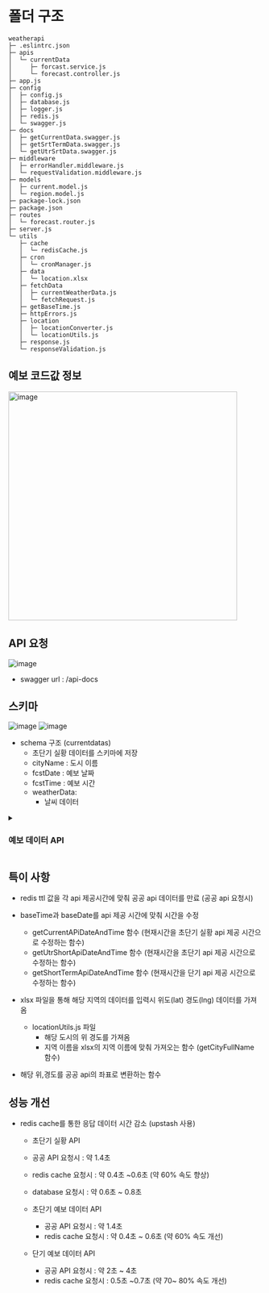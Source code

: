 # 폴더 구조 
```
weatherapi
├─ .eslintrc.json
├─ apis
│  └─ currentData
│     ├─ forcast.service.js
│     └─ forecast.controller.js
├─ app.js
├─ config
│  ├─ config.js
│  ├─ database.js
│  ├─ logger.js
│  ├─ redis.js
│  └─ swagger.js
├─ docs
│  ├─ getCurrentData.swagger.js
│  ├─ getSrtTermData.swagger.js
│  └─ getUtrSrtData.swagger.js
├─ middleware
│  ├─ errorHandler.middleware.js
│  └─ requestValidation.middleware.js
├─ models
│  ├─ current.model.js
│  └─ region.model.js
├─ package-lock.json
├─ package.json
├─ routes
│  └─ forecast.router.js
├─ server.js
└─ utils
   ├─ cache
   │  └─ redisCache.js
   ├─ cron
   │  └─ cronManager.js
   ├─ data
   │  └─ location.xlsx
   ├─ fetchData
   │  ├─ currentWeatherData.js
   │  └─ fetchRequest.js
   ├─ getBaseTime.js
   ├─ httpErrors.js
   ├─ location
   │  ├─ locationConverter.js
   │  └─ locationUtils.js
   ├─ response.js
   └─ responseValidation.js

```
## 예보 코드값 정보

<img width="454" alt="image" src="https://github.com/ehdclr/weather-api-app/assets/80464000/39169f42-1942-4820-9f4d-0714f45abfde">


## API 요청
![image](https://github.com/ehdclr/weather-api-app/assets/80464000/306592ef-37e3-4198-a3b6-f9851934cc20)

- swagger url : /api-docs


## 스키마 
![image](https://github.com/ehdclr/weather-api-app/assets/80464000/43033747-8555-41c1-b236-9b655fa2bdfb)
![image](https://github.com/ehdclr/weather-api-app/assets/80464000/22327f14-0ef6-4388-a185-5531710c1ce1)
- schema 구조 (currentdatas)
  - 초단기 실황 데이터를 스키마에 저장
  - cityName : 도시 이름
  - fcstDate : 예보 날짜
  - fcstTime : 예보 시간
  - weatherData:
       - 날씨 데이터 

<details>
  <summary><h3>예보 데이터 API</h3></summary>
  <div markdown="1">
    <ul>
       <img src="https://github.com/ehdclr/weather-api-app/assets/80464000/da559061-8af1-4967-af97-5f18a282a728" width=70%>
       <img src="https://github.com/ehdclr/weather-api-app/assets/80464000/1b3f0f56-84bc-4b72-9d90-6cae7c59490c" width=70%>
      <li>초단기 실황 데이터 - 1시간 기준으로 공공 api 요청 (node-cron)사용  </li>
       <p>서울시, 경기도, 제주도 초단기 실황 데이터를 1시간 기준으로 누적 (매 시간 40분마다 api 요청 제공) cron으로 주기적으로 데이터 요청</p>
      <img src="https://github.com/ehdclr/weather-api-app/assets/80464000/b9a1bf0c-5c66-419d-b8f1-583c06acaa04" width=70%>
      <li>초단기 데이터 - 1시간 기준으로 공공 api 요청</li>
      <p>단기 예보 데이터 1시간 기준으로 업데이트 (매 시간 45분마다 api 요청 제공)</p>
      <img src="https://github.com/ehdclr/weather-api-app/assets/80464000/391127e0-d57d-400e-84a0-4be5c6c7714f" width=70%>
      <li>단기 예보 데이터 - 3시간 기준으로 공공 api 요청</li>
      <p>단기 예보 데이터 3시간 기준으로 업데이트</p>
    </ul>
  </div>
</details> 

## 특이 사항
- redis ttl 값을 각 api 제공시간에 맞춰 공공 api 데이터를 만료 (공공 api 요청시)

- baseTime과 baseDate를 api 제공 시간에 맞춰 시간을 수정
  - getCurrentAPiDateAndTime 함수 (현재시간을 초단기 실황 api 제공 시간으로 수정하는 함수)
  - getUtrShortApiDateAndTime 함수 (현재시간을 초단기 api 제공 시간으로 수정하는 함수)
  - getShortTermApiDateAndTime 함수 (현재시간을 단기 api 제공 시간으로 수정하는 함수)

- xlsx 파일을 통해 해당 지역의 데이터를 입력시 위도(lat) 경도(lng) 데이터를 가져옴
  - locationUtils.js 파일
    - 해당 도시의 위 경도를 가져옴
    - 지역 이름을 xlsx의 지역 이름에 맞춰 가져오는 함수 (getCityFullName 함수)

- 해당 위,경도를 공공 api의 좌표로 변환하는 함수


## 성능 개선 
- redis cache를 통한 응답 데이터 시간 감소 (upstash 사용)
   - 초단기 실황 API
    - 공공 API 요청시 : 약 1.4초
    - redis cache 요청시 : 약 0.4초 ~0.6초 (약 60% 속도 향상)
    - database 요청시 : 약 0.6초 ~ 0.8초

   - 초단기 예보 데이터 API
     - 공공 API 요청시 : 약 1.4초
     - redis cache 요청시 : 약 0.4초 ~ 0.6초 (약 60% 속도 개선)
    
   - 단기 예보 데이터 API
     - 공공 API 요청시 : 약 2초 ~ 4초
     - redis cache 요청시 : 0.5초 ~0.7초 (약 70~ 80% 속도 개선)

